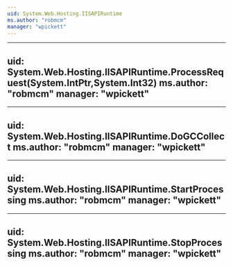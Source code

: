 ```yaml
---
uid: System.Web.Hosting.IISAPIRuntime
ms.author: "robmcm"
manager: "wpickett"
---
```


---
uid: System.Web.Hosting.IISAPIRuntime.ProcessRequest(System.IntPtr,System.Int32)
ms.author: "robmcm"
manager: "wpickett"
---

---
uid: System.Web.Hosting.IISAPIRuntime.DoGCCollect
ms.author: "robmcm"
manager: "wpickett"
---

---
uid: System.Web.Hosting.IISAPIRuntime.StartProcessing
ms.author: "robmcm"
manager: "wpickett"
---

---
uid: System.Web.Hosting.IISAPIRuntime.StopProcessing
ms.author: "robmcm"
manager: "wpickett"
---
